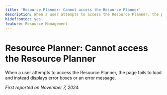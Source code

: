 ```yaml
---
title: 'Resource Planner: Cannot access the Resource Planner'
description: When a user attempts to access the Resource Planner, the page fails to load and instead displays error boxes or an error message.
hidefromtoc: yes
feature: Resource Management
---
```

# Resource Planner: Cannot access the Resource Planner

<!--
>[!NOTE]
>
>This issue was fixed on June 10, 2024.
-->

When a user attempts to access the Resource Planner, the page fails to load and instead displays error boxes or an error message.

_First reported on November 7, 2024._
